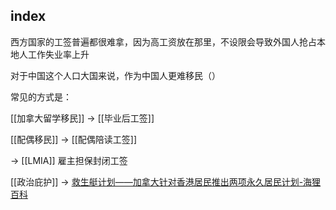## index


西方国家的工签普遍都很难拿，因为高工资放在那里，不设限会导致外国人抢占本地人工作失业率上升

对于中国这个人口大国来说，作为中国人更难移民（）

常见的方式是：

[[加拿大留学移民]] -> [[毕业后工签]]

[[配偶移民]] -> [[配偶陪读工签]]

-> [[LMIA]] 雇主担保封闭工签

[[政治庇护]] -> [救生艇计划——加拿大针对香港居民推出两项永久居民计划-海狸百科](https://www.hailibk.com/news/hongkongmovetocanada/)
